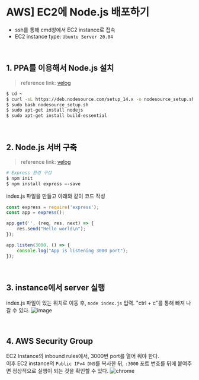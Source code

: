 # AWS] EC2에 Node.js 배포하기
* ssh를 통해 cmd창에서 EC2 instance로 접속
* EC2 instance type: `Ubuntu Server 20.04`



<br>



## 1. PPA를 이용해서 Node.js 설치
> reference link: [velog](https://velog.io/@ywoosang/Node.js-%EC%84%A4%EC%B9%98)

```bash
$ cd ~
$ curl -sL https://deb.nodesource.com/setup_14.x -o nodesource_setup.sh
$ sudo bash nodesource_setup.sh 
$ sudo apt-get install nodejs
$ sudo apt-get install build-essential
```

<br>

## 2. Node.js 서버 구축
> reference link: [velog](https://velog.io/@limsw/AWS-EC2%EC%97%90-Node.js-%EC%84%9C%EB%B2%84-%EB%B0%B0%ED%8F%AC%ED%95%98%EA%B8%B0)
```bash
# Express 환경 구성
$ npm init
$ npm install express —-save
```

index.js 파일을 만들고 아래와 같이 코드 작성
```javascript
const express = require('express');
const app = express();

app.get('', (req, res, next) => {
    res.send("Hello world\n");
});

app.listen(3000, () => {
    console.log("App is listening 3000 port");
});
```

<br>

## 3. instance에서 server 실행
index.js 파일이 있는 위치로 이동 후, `node index.js` 입력. "ctrl + c"를 통해 빠져 나갈 수 있다.
![image](https://user-images.githubusercontent.com/80478750/174535020-f59b893f-e3cf-4470-bfda-8f2988416838.png)


<br>

## 4. AWS Security Group
EC2 Instance의 inbound rules에서, 3000번 port를 열어 줘야 한다.   
이후 EC2 instance의 `Public IPv4 DNS`를 복사한 뒤, `:3000` 포트 번호를 뒤에 붙여주면 정상적으로 실행이 되는 것을 확인할 수 있다.
![chrome](https://user-images.githubusercontent.com/80478750/174538023-fd3ade98-82e9-4ec8-82e8-e6a37536d4de.PNG)

